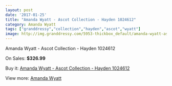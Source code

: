 ```yaml
---
layout: post
date: '2017-01-25'
title: "Amanda Wyatt - Ascot Collection - Hayden 1024612"
category: Amanda Wyatt
tags: ["granddressy","collection","hayden","ascot","wyatt"]
image: http://img.granddressy.com/5953-thickbox_default/amanda-wyatt-ascot-collection-hayden-1024612.jpg
---
```

Amanda Wyatt - Ascot Collection - Hayden 1024612

On Sales: **$326.99**
<a href="https://www.granddressy.com/en/amanda-wyatt/5289-amanda-wyatt-ascot-collection-hayden-1024612.html"><amp-img layout="responsive" width="600" height="600" src="//img.granddressy.com/5953-thickbox_default/amanda-wyatt-ascot-collection-hayden-1024612.jpg" alt="Amanda Wyatt - Ascot Collection - Hayden 1024612 0" /></a>

Buy it: [Amanda Wyatt - Ascot Collection - Hayden 1024612](https://www.granddressy.com/en/amanda-wyatt/5289-amanda-wyatt-ascot-collection-hayden-1024612.html "Amanda Wyatt - Ascot Collection - Hayden 1024612")

View more: [Amanda Wyatt](https://www.granddressy.com/en/27-amanda-wyatt "Amanda Wyatt")